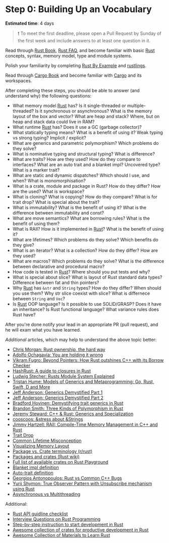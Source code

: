 Step 0: Building Up an Vocabulary
========================================

__Estimated time__: 4 days

> ❗️ To meet the first deadline, please open a Pull Request by Sunday of  the first week and include answers to at least one question in it.

Read through [Rust Book], [Rust FAQ], and become familiar with basic [Rust] concepts, syntax, memory model, type and module systems.

Polish your familiarity by completing [Rust By Example] and [rustlings].

Read through [Cargo Book] and become familiar with [Cargo] and its workspaces.

After completing these steps, you should be able to answer (and understand why) the following questions:
- What memory model [Rust] has? Is it single-threaded or multiple-threaded? Is it synchronous or asynchronous? What is the memory layout of the box and vector? What are heap and stack? Where, but on heap and stack data could live in RAM?
- What runtime [Rust] has? Does it use a GC (garbage collector)?
- What statically typing means? What is a benefit of using it? Weak typing vs strong typing? Implicit / explicit?
- What are generics and parametric polymorphism? Which problems do they solve?
- What is nominative typing and structural typing? What is difference?
- What are traits? How are they used? How do they compare to interfaces? What are an auto trait and a blanket impl? Uncovered type? What is a marker trait?
- What are static and dynamic dispatches? Which should I use, and when? What is monomorphisation?
- What is a crate, module and package in Rust? How do they differ? How are the used? What is workspace?
- What is cloning? What is copying? How do they compare? What is for trait drop? What is special about the trait?
- What is immutability? What is the benefit of using it? What is the difference between immutability and const?
- What are move semantics? What are borrowing rules? What is the benefit of using them?
- What is RAII? How is it implemented in [Rust]? What is the benefit of using it?
- What are lifetimes? Which problems do they solve? Which benefits do they give?
- What is an iterator? What is a collection? How do they differ? How are they used?
- What are macros? Which problems do they solve? What is the difference between declarative and procedural macro?
- How code is tested in [Rust]? Where should you put tests and why?
- What is special about slice? What is layout of Rust standard data types? Difference between fat and thin pointers?
- Why [Rust] has `&str` and `String` types? How do they differ? When should you use them? Why str slice coexist with slice? What is differnece between `String` and `Vec`?
- Is [Rust] OOP language? Is it possible to use SOLID/GRASP? Does it have an inheritance? Is Rust functional language? What variance rules does Rust have?

After you're done notify your lead in an appropriate PR (pull request), and he will exam what you have learned.

_Additional_ articles, which may help to understand the above topic better:
- [Chris Morgan: Rust ownership, the hard way][1]
- [Adolfo Ochagavía: You are holding it wrong][23]
- [Vikram Fugro: Beyond Pointers: How Rust outshines C++ with its Borrow Checker][30]
- [HashRust: A guide to closures in Rust][24]
- [Ludwig Stecher: Rusts Module System Explained][2]
- [Tristan Hume: Models of Generics and Metaprogramming: Go, Rust, Swift, D and More][3]
- [Jeff Anderson: Generics Demystified Part 1][4]
- [Jeff Anderson: Generics Demystified Part 2][5]
- [Bradford Hovinen: Demystifying trait generics in Rust][25]
- [Brandon Smith: Three Kinds of Polymorphism in Rust][6]
- [Jeremy Steward: C++ & Rust: Generics and Specialization][7]
- [cooscoos: &stress about &Strings][8]
- [Jimmy Hartzell: RAII: Compile-Time Memory Management in C++ and Rust][9]
- [Trait Drop][10]
- [Common Lifetime Misconception][11]
- [Visualizing Memory Layout][12]
- [Package vs. Crate terminology (r/rust)][13]
- [Packages and crates (Rust wiki)][14]
- [Full list of available crates on Rust Playground][16]
- [Blanket impl definition][17]
- [Auto-trait definition][18]
- [Georgios Antonopoulos: Rust vs Common C++ Bugs][21]
- [Yurii Shymon: True Observer Pattern with Unsubscribe mechanism using Rust][22]
- [Asynchronous vs Multithreading][29]

Additional:
- [Rust API guidline checklist][19]
- [Interview Questions on Rust Programming][20]
- [Step-by-step instruction to start development in Rust][26]
- [Awesome collection of crates for productive development in Rust][27]
- [Awesome Collection of Materials to Learn Rust][28]

[Cargo]: https://github.com/rust-lang/cargo
[Cargo Book]: https://doc.rust-lang.org/cargo
[Rust]: https://www.rust-lang.org
[Rust Book]: https://doc.rust-lang.org/book
[Rust By Example]: https://doc.rust-lang.org/rust-by-example
[Rust FAQ]: https://prev.rust-lang.org/faq.html
[rustlings]: https://rustlings.cool

[1]: https://chrismorgan.info/blog/rust-ownership-the-hard-way
[2]: https://aloso.github.io/2021/03/28/module-system.html
[3]: https://thume.ca/2019/07/14/a-tour-of-metaprogramming-models-for-generics
[4]: https://web.archive.org/web/20220525213911/http://jeffa.io/rust_guide_generics_demystified_part_1
[5]: https://web.archive.org/web/20220328114028/https://jeffa.io/rust_guide_generics_demystified_part_2
[6]: https://www.brandons.me/blog/polymorphism-in-rust
[7]: https://www.tangramvision.com/blog/c-rust-generics-and-specialization#substitution-ordering--failures
[8]: https://cooscoos.github.io/blog/stress-about-strings
[9]: https://www.thecodedmessage.com/posts/raii
[10]: https://vojtechkral.github.io/blag/rust-drop-order/
[11]: https://github.com/pretzelhammer/rust-blog/blob/master/posts/common-rust-lifetime-misconceptions.md
[12]: https://www.youtube.com/watch?v=rDoqT-a6UFg
[13]: https://www.reddit.com/r/rust/comments/lvtzri/confused_about_package_vs_crate_terminology/
[14]: https://rustwiki.org/en/book/ch07-01-packages-and-crates.html
[16]: https://github.com/integer32llc/rust-playground/blob/master/compiler/base/Cargo.toml
[17]: https://doc.rust-lang.org/reference/glossary.html#blanket-implementation
[18]: https://doc.rust-lang.org/reference/special-types-and-traits.html#auto-traits
[19]: https://rust-lang.github.io/api-guidelines/checklist.html
[20]: https://iq.opengenus.org/questions-on-rust/
[21]: https://geo-ant.github.io/blog/2022/common-cpp-errors-vs-rust
[22]: https://web.archive.org/web/20230319015854/https://ybnesm.github.io/blah/articles/true-observer-pattern-rust
[23]: https://ochagavia.nl/blog/you-are-holding-it-wrong
[24]: https://hashrust.com/blog/a-guide-to-closures-in-rust
[25]: https://gruebelinchen.wordpress.com/2023/06/06/demystifying-trait-generics-in-rust
[26]: https://github.com/rust-lang-ua/learn_rust_together/blob/master/introduction.md
[27]: https://github.com/rust-lang-ua/learn_rust_together/blob/master/toolbox_general.md
[28]: https://github.com/rust-lang-ua/learn_rust_together/blob/master/learn.md
[29]: https://github.com/Learn-Together-Pro/ComputerScience/blob/master/gcs/cheatsheets.md#asynchronous-vs-multithreading
[30]: https://dev.to/vikram2784/beyond-pointers-how-rust-outshines-c-with-its-borrow-checker-1mad
